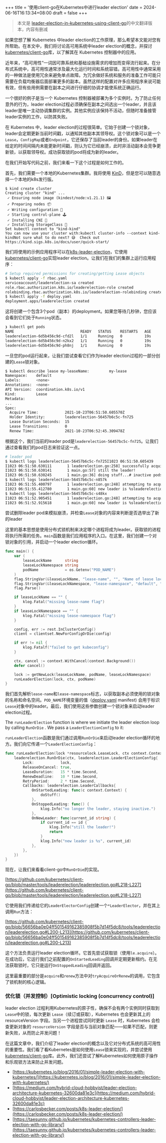 +++
title = '使用client-go在Kubernetes中进行leader election'
date = 2024-06-16T16:13:34+08:00
draft = false
+++

> 本文是 [leader-election-in-kubernetes-using-client-go](https://itnext.io/leader-election-in-kubernetes-using-client-go-a19cbe7a9a85)的中文翻译版本，内容有删减

如果您想了解 Kubernetes 中leader election的工作原理，那么希望本文能对您有所帮助。在本文中，我们将讨论高可用系统中leader election的概念，并探讨[kubernetes/client-go](https://github.com/kubernetes/client-go)库，以了解其在 Kubernetes 控制器中的应用。

近年来，“高可用性”一词因可靠系统和基础设施需求的增加而变得流行起来。在分布式系统中，高可用性通常涉及最大化运行时间和系统容错。高可用性中通常采用的一种做法是使用冗余来避免单点故障。为冗余做好系统和服务的准备工作可能只需要在负载均衡器后面部署更多的副本。虽然这样的配置对许多应用程序来说可能有效，但有些用例需要在副本之间进行仔细的协调才能使系统正确运行。

一个很好的例子是当一个 Kubernetes 控制器被部署为多个实例时。为了防止任何意外的行为，leader election过程必须确保在副本之间选出一个leader，并且该leader是唯一主动协调集群的实例。其他实例应该保持不活动，但随时准备接管leader实例的工作，以防其失败。

在 Kubernetes 中，leader election的过程很简单。它始于创建一个锁对象，leader会定期更新当前时间戳，以通知其他副本其领导权。这个锁对象可以是一个`Lease`，`ConfigMap`或者`Endpoint`，它还保存了当前leader的身份。如果leader在给定的时间间隔内未能更新时间戳，则认为它已经崩溃，此时非活动副本会竞争更新锁，以获取领导权。成功获取锁的pod将成为新的leader。

在我们开始写代码之前，我们来看一下这个过程是如何工作的。

首先，我们需要一个本地的Kubernetes集群。我将使用 [KinD](https://kind.sigs.k8s.io/docs/user/quick-start/)，但是您可以随意选择一个本地的k8s发行版。



```shell
$ kind create cluster
Creating cluster "kind" ...
 ✓ Ensuring node image (kindest/node:v1.21.1) 🖼
 ✓ Preparing nodes 📦
 ✓ Writing configuration 📜
 ✓ Starting control-plane 🕹️
 ✓ Installing CNI 🔌
 ✓ Installing StorageClass 💾
Set kubectl context to "kind-kind"
You can now use your cluster with:kubectl cluster-info --context kind-kindNot sure what to do next? 😅  Check out https://kind.sigs.k8s.io/docs/user/quick-start/

```

我们将使用的示例应用程序可以在[k8s-leader-election](https://github.com/mayankshah1607/k8s-leader-election)，它使用[kubernetes/client-go](https://github.com/kubernetes/client-go)实现leader election。让我们在我们的集群上运行应用程序：

```bash
# Setup required permissions for creating/getting Lease objects
$ kubectl apply -f rbac.yaml
serviceaccount/leaderelection-sa created
role.rbac.authorization.k8s.io/leaderelection-role created
rolebinding.rbac.authorization.k8s.io/leaderelection-rolebinding created# Create deployment
$ kubectl apply -f deploy.yaml
deployment.apps/leaderelection created

```

这将创建一个包含3个pod（副本）的deployment。如果您等待几秒钟，您应该会看到它们处于`Running`状态。

```bash
❯ kubectl get pods
NAME                              READY   STATUS    RESTARTS   AGE
leaderelection-6d5b456c9d-cfd2l   1/1     Running   0          19s
leaderelection-6d5b456c9d-n2kx2   1/1     Running   0          19s
leaderelection-6d5b456c9d-ph8nj   1/1     Running   0          19s

```

一旦您的pod运行起来，让我们尝试查看它们作为leader election过程的一部分创建的`Lease`锁对象。

```bash
$ kubectl describe lease my-leaseName:         my-lease
Namespace:    default
Labels:       <none>
Annotations:  <none>
API Version:  coordination.k8s.io/v1
Kind:         Lease
Metadata:
...
Spec:
  Acquire Time:            2021-10-23T06:51:50.605570Z
  Holder Identity:         leaderelection-56457b6c5c-fn725
  Lease Duration Seconds:  15
  Lease Transitions:       0
  Renew Time:              2021-10-23T06:52:45.309478Z


```

根据这个，我们当前的leader pod是`leaderelection-56457bc5c-fn725`。让我们通过查看我们的pod日志来验证这一点。

```bash
# leader pod
$ kubectl logs leaderelection-56457b6c5c-fn725I1023 06:51:50.605439       1 leaderelection.go:248] attempting to acquire leader lease default/my-lease...
I1023 06:51:50.630111       1 leaderelection.go:258] successfully acquired lease default/my-lease
I1023 06:51:50.630141       1 main.go:57] still the leader!
I1023 06:51:50.630245       1 main.go:36] doing stuff...# inactive pods
$ kubectl logs leaderelection-56457b6c5c-n857k
I1023 06:51:55.400797       1 leaderelection.go:248] attempting to acquire leader lease default/my-lease...
I1023 06:51:55.412780       1 main.go:60] new leader is %sleaderelection-56457b6c5c-fn725# inactive pod
$ kubectl logs leaderelection-56457b6c5c-s48kx
I1023 06:51:52.905451       1 leaderelection.go:248] attempting to acquire leader lease default/my-lease...
I1023 06:51:52.915618       1 main.go:60] new leader is %sleaderelection-56457b6c5c-fn725

```

尝试删除leader pod来模拟崩溃，并检查`Lease`对象的内容来判断是否选举出了新的leader 

这里的基本思想是使用分布式锁机制来决定哪个进程将成为leader。获取锁的进程将执行所需的任务。`main`函数是我们应用程序的入口。在这里，我们创建一个对锁对象的引用，并启动一个leader election循环。

```Go
func main() {
	var (
		leaseLockName      string
		leaseLockNamespace string
		podName            = os.Getenv("POD_NAME")
	)
	flag.StringVar(&leaseLockName, "lease-name", "", "Name of lease lock")
	flag.StringVar(&leaseLockNamespace, "lease-namespace", "default", "Name of lease lock namespace")
	flag.Parse()

	if leaseLockName == "" {
		klog.Fatal("missing lease-name flag")
	}
	if leaseLockNamespace == "" {
		klog.Fatal("missing lease-namespace flag")
	}

	config, err := rest.InClusterConfig()
	client = clientset.NewForConfigOrDie(config)

	if err != nil {
		klog.Fatalf("failed to get kubeconfig")
	}

	ctx, cancel := context.WithCancel(context.Background())
	defer cancel()

	lock := getNewLock(leaseLockName, podName, leaseLockNamespace)
	runLeaderElection(lock, ctx, podName)
}
```


我们首先解析`lease-name`和`lease-namespace`标志，以获取副本必须使用的锁对象的名称和命名空间。`POD_NAME`环境变量的值（[deploy.yaml](https://github.com/mayankshah1607/k8s-leader-election/blob/master/deploy.yaml#L26) manifest) 会用于标识`Lease`对象中的leader。最后，我们使用这些参数创建一个锁对象来启动leader election过程。

The `runLeaderElection` function is where we initiate the leader election loop by calling `RunOrDie` . We pass a `LeaderElectionConfig` to it:

`runLeaderElection`函数是我们通过调用`RunOrDie`来启动leader election循环的地方。我们向它传递一个`LeaderElectionConfig`：

```go
func runLeaderElection(lock *resourcelock.LeaseLock, ctx context.Context, id string) {
	leaderelection.RunOrDie(ctx, leaderelection.LeaderElectionConfig{
		Lock:            lock,
		ReleaseOnCancel: true,
		LeaseDuration:   15 * time.Second,
		RenewDeadline:   10 * time.Second,
		RetryPeriod:     2 * time.Second,
		Callbacks: leaderelection.LeaderCallbacks{
			OnStartedLeading: func(c context.Context) {
				doStuff()
			},
			OnStoppedLeading: func() {
				klog.Info("no longer the leader, staying inactive.")
			},
			OnNewLeader: func(current_id string) {
				if current_id == id {
					klog.Info("still the leader!")
					return
				}
				klog.Info("new leader is %s", current_id)
			},
		},
	})
}
```

现在，让我们来看看client-go中`RunOrDie`的实现。

[https://github.com/kubernetes/client-go/blob/master/tools/leaderelection/leaderelection.go#L218-L227](https://github.com/kubernetes/client-go/blob/master/tools/leaderelection/leaderelection.go#L218-L227)

它使用我们传递给它的`LeaderElectorConfig`创建一个`*LeaderElector`，并在其上调用`Run`方法：

[https://github.com/kubernetes/client-go/blob/56656ba0e04ff501549162385908f5b7d14f5dc8/tools/leaderelection/leaderelection.go#L200-L213](https://github.com/kubernetes/client-go/blob/56656ba0e04ff501549162385908f5b7d14f5dc8/tools/leaderelection/leaderelection.go#L200-L213)

这个方法负责运行leader election循环。它首先尝试获取锁（使用`le.acquire`）。在成功后，它运行我们之前配置的`OnStartedLeading`回调并定期更新租约。在无法获取锁时，它只是运行`OnStoppedLeading`回调并返回。

这里最重要的部分是`acquire`和`renew`方法中对`tryAcquireOrRenew`的调用，它包含了锁机制的核心逻辑。

### 优化锁（并发控制）[Optimistic locking (concurrency control)] 

leader election 过程利用Kubernetes的原子性，确保不会有两个实例同时获取到`Lease`中的锁，每次更新 `Lease`（续订或获取），Kubernetes 也会更新其上的 resourceVersion 字段。当另一个进程尝试同时更新 `Lease` 时，Kubernetes 会检查更新对象的 `resourceVersion` 字段是否与当前对象匹配——如果不匹配，则更新失败，从而防止并发问题！


在这篇文章中，我们介绍了leader election的概念以及它对分布式系统的高可用性的重要性。我们看了看Kubernetes是如何使用`Lease`锁来实现的，并尝试使用[kubernetes/client-go](https://github.com/kubernetes/client-go/blob/master/tools/leaderelection/leaderelection.go)库。此外，我们还尝试了解Kubernetes如何使用原子操作和乐观锁方法来防止并发问题。


*   [https://kubernetes.io/blog/2016/01/simple-leader-election-with-kubernetes/](https://kubernetes.io/blog/2016/01/simple-leader-election-with-kubernetes/)
*   [https://medium.com/hybrid-cloud-hobbyist/leader-election-architecture-kubernetes-32600da81e3c](https://medium.com/hybrid-cloud-hobbyist/leader-election-architecture-kubernetes-32600da81e3c)
*   [https://carlosbecker.com/posts/k8s-leader-election/](https://carlosbecker.com/posts/k8s-leader-election/)
*   [https://taesunny.github.io/kubernetes/kubernetes-controllers-leader-election-with-go-library/](https://taesunny.github.io/kubernetes/kubernetes-controllers-leader-election-with-go-library/)